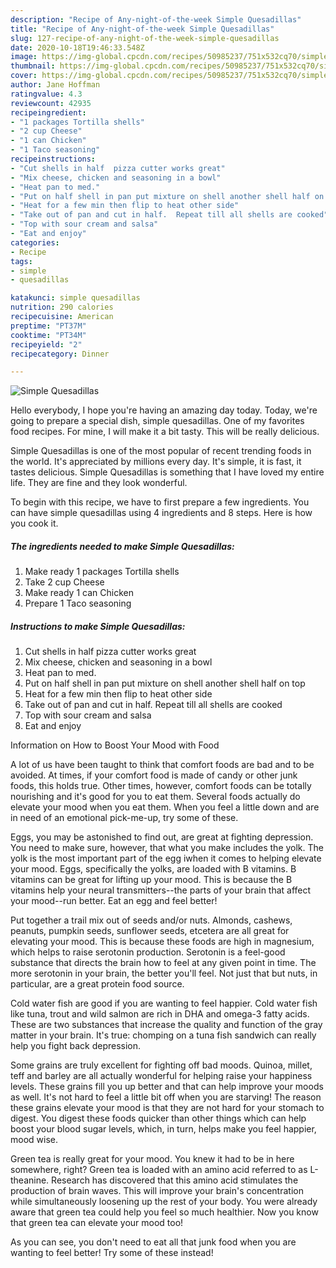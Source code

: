```yaml
---
description: "Recipe of Any-night-of-the-week Simple Quesadillas"
title: "Recipe of Any-night-of-the-week Simple Quesadillas"
slug: 127-recipe-of-any-night-of-the-week-simple-quesadillas
date: 2020-10-18T19:46:33.548Z
image: https://img-global.cpcdn.com/recipes/50985237/751x532cq70/simple-quesadillas-recipe-main-photo.jpg
thumbnail: https://img-global.cpcdn.com/recipes/50985237/751x532cq70/simple-quesadillas-recipe-main-photo.jpg
cover: https://img-global.cpcdn.com/recipes/50985237/751x532cq70/simple-quesadillas-recipe-main-photo.jpg
author: Jane Hoffman
ratingvalue: 4.3
reviewcount: 42935
recipeingredient:
- "1 packages Tortilla shells"
- "2 cup Cheese"
- "1 can Chicken"
- "1 Taco seasoning"
recipeinstructions:
- "Cut shells in half  pizza cutter works great"
- "Mix cheese, chicken and seasoning in a bowl"
- "Heat pan to med."
- "Put on half shell in pan put mixture on shell another shell half on top"
- "Heat for a few min then flip to heat other side"
- "Take out of pan and cut in half.  Repeat till all shells are cooked"
- "Top with sour cream and salsa"
- "Eat and enjoy"
categories:
- Recipe
tags:
- simple
- quesadillas

katakunci: simple quesadillas 
nutrition: 290 calories
recipecuisine: American
preptime: "PT37M"
cooktime: "PT34M"
recipeyield: "2"
recipecategory: Dinner

---
```



![Simple Quesadillas](https://img-global.cpcdn.com/recipes/50985237/751x532cq70/simple-quesadillas-recipe-main-photo.jpg)

Hello everybody, I hope you're having an amazing day today. Today, we're going to prepare a special dish, simple quesadillas. One of my favorites food recipes. For mine, I will make it a bit tasty. This will be really delicious.



Simple Quesadillas is one of the most popular of recent trending foods in the world. It's appreciated by millions every day. It's simple, it is fast, it tastes delicious. Simple Quesadillas is something that I have loved my entire life. They are fine and they look wonderful.


To begin with this recipe, we have to first prepare a few ingredients. You can have simple quesadillas using 4 ingredients and 8 steps. Here is how you cook it.

<!--inarticleads1-->

##### The ingredients needed to make Simple Quesadillas:

1. Make ready 1 packages Tortilla shells
1. Take 2 cup Cheese
1. Make ready 1 can Chicken
1. Prepare 1 Taco seasoning




<!--inarticleads2-->

##### Instructions to make Simple Quesadillas:

1. Cut shells in half  pizza cutter works great
1. Mix cheese, chicken and seasoning in a bowl
1. Heat pan to med.
1. Put on half shell in pan put mixture on shell another shell half on top
1. Heat for a few min then flip to heat other side
1. Take out of pan and cut in half.  Repeat till all shells are cooked
1. Top with sour cream and salsa
1. Eat and enjoy




Information on How to Boost Your Mood with Food


A lot of us have been taught to think that comfort foods are bad and to be avoided. At times, if your comfort food is made of candy or other junk foods, this holds true. Other times, however, comfort foods can be totally nourishing and it's good for you to eat them. Several foods actually do elevate your mood when you eat them. When you feel a little down and are in need of an emotional pick-me-up, try some of these.

Eggs, you may be astonished to find out, are great at fighting depression. You need to make sure, however, that what you make includes the yolk. The yolk is the most important part of the egg iwhen it comes to helping elevate your mood. Eggs, specifically the yolks, are loaded with B vitamins. B vitamins can be great for lifting up your mood. This is because the B vitamins help your neural transmitters--the parts of your brain that affect your mood--run better. Eat an egg and feel better!

Put together a trail mix out of seeds and/or nuts. Almonds, cashews, peanuts, pumpkin seeds, sunflower seeds, etcetera are all great for elevating your mood. This is because these foods are high in magnesium, which helps to raise serotonin production. Serotonin is a feel-good substance that directs the brain how to feel at any given point in time. The more serotonin in your brain, the better you'll feel. Not just that but nuts, in particular, are a great protein food source.

Cold water fish are good if you are wanting to feel happier. Cold water fish like tuna, trout and wild salmon are rich in DHA and omega-3 fatty acids. These are two substances that increase the quality and function of the gray matter in your brain. It's true: chomping on a tuna fish sandwich can really help you fight back depression. 

Some grains are truly excellent for fighting off bad moods. Quinoa, millet, teff and barley are all actually wonderful for helping raise your happiness levels. These grains fill you up better and that can help improve your moods as well. It's not hard to feel a little bit off when you are starving! The reason these grains elevate your mood is that they are not hard for your stomach to digest. You digest these foods quicker than other things which can help boost your blood sugar levels, which, in turn, helps make you feel happier, mood wise.

Green tea is really great for your mood. You knew it had to be in here somewhere, right? Green tea is loaded with an amino acid referred to as L-theanine. Research has discovered that this amino acid stimulates the production of brain waves. This will improve your brain's concentration while simultaneously loosening up the rest of your body. You were already aware that green tea could help you feel so much healthier. Now you know that green tea can elevate your mood too!

As you can see, you don't need to eat all that junk food when you are wanting to feel better! Try some of these instead!

